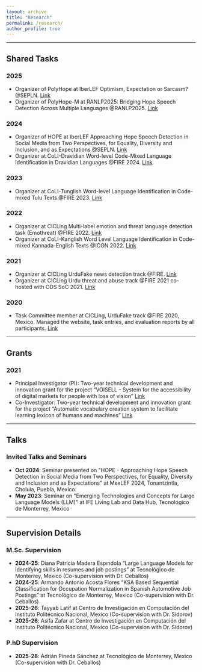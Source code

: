 ```yaml
---
layout: archive
title: "Research"
permalink: /research/
author_profile: true
---
```



---
## Shared Tasks
### 2025
- Organizer of PolyHope at IberLEF Optimism, Expectation or Sarcasm? @SEPLN. [Link](https://www.codabench.org/competitions/5509/)
- Organizer of PolyHope-M at RANLP2025: Bridging Hope Speech Detection Across Multiple Languages @RANLP2025. [Link](https://www.codabench.org/competitions/5635/)

### 2024
- Organizer of HOPE at IberLEF Approaching Hope Speech Detection in Social Media from Two Perspectives, for Equality, Diversity and Inclusion, and as Expectations @SEPLN. [Link](https://codalab.lisn.upsaclay.fr/competitions/17714)
- Organizer at CoLI-Dravidian Word-level Code-Mixed Language Identification in Dravidian Languages @FIRE 2024. [Link](https://sites.google.com/view/coli-dravidian-2024/home)

### 2023
- Organizer at CoLI-Tunglish Word-level Language Identification in Code-mixed Tulu Texts @FIRE 2023. [Link](https://sites.google.com/view/coli-tunglish/organizers?authuser=0)

### 2022
- Organizer at CICLing Multi-label emotion and threat language detection task (Emothreat) @FIRE 2022. [Link](https://sites.google.com/view/multi-label-emotionsfire-task)
- Organizer at CoLI-Kanglish Word Level Language Identification in Code-mixed Kannada-English Texts @ICON 2022. [Link](https://sites.google.com/view/kanglishicon2022/organizers?authuser=0)

### 2021
- Organizer at CICLing UrduFake news detection track @FIRE. [Link](https://www.urdufake2021.cicling.org/organizers)
- Organizer at CICLing Urdu threat and abuse track @FIRE 2021 co-hosted with ODS SoC 2021. [Link](https://www.urduthreat2021.cicling.org/dataset)

### 2020
- Task Committee member at CICLing, UrduFake track @FIRE 2020, Mexico. Managed the website, task entries, and evaluation reports by all participants. [Link](https://www.urdufake2020.cicling.org/home)


---
## Grants
### 2021
- Principal Investigator (PI): Two-year technical development and innovation grant for the project “VOISELL - System for the accessibility of digital markets for people with loss of vision” [Link](https://drive.google.com/file/d/1oW9EWi4jGkl4u2AijJ_D3ABS3ojLkUc2/view?usp=sharing)
- Co-Investigator: Two-year technical development and innovation grant for the project “Automatic vocabulary creation system to facilitate learning lexicon of humans and machines” [Link](https://www.ipn.mx/assets/files/investigacion/docs/convocatorias/internas/pro-dtia/2021/PRO21DTIA-resultados2.pdf)


---
## Talks
### Invited Talks and Seminars
- **Oct 2024**: Seminar presented on "HOPE - Approaching Hope Speech Detection in Social Media from Two Perspectives, for Equality, Diversity and Inclusion and as Expectations" at MexLEF 2024, Tonantzintla, Cholula, Puebla, Mexico.
- **May 2023**: Seminar on "Emerging Technologies and Concepts for Large Language Models (LLM)" at IFE Living Lab and Data Hub, Tecnológico de Monterrey, Mexico

---
## Supervision Details
### M.Sc. Supervision
- **2024-25**: Diana Patricia Madera Espındola “Large Language Models for identifying skills in resumes and job postings” at Tecnológico de Monterrey, Mexico (Co-supervision with Dr. Ceballos)
- **2024-25**: Armando Antonio Acosta Flores “KSA Based Sequential Classification for Occupation Normalization in Spanish Automotive Job Postings” at Tecnológico de Monterrey, Mexico (Co-supervision with Dr. Ceballos)
- **2025-26**: Tayyab Latif at Centro de Investigación en Computación del Instituto Politécnico Nacional, Mexico (Co-supervision with Dr. Sidorov)
- **2025-26**: Asifa Zafar at Centro de Investigación en Computación del Instituto Politécnico Nacional, Mexico (Co-supervision with Dr. Sidorov)

### P.hD Supervision
- **2025-28**: Adrián Pineda Sánchez at Tecnológico de Monterrey, Mexico (Co-supervision with Dr. Ceballos)
<!-- - **2025-28**: Momina Hafeez at Centro de Investigación en Computación del Instituto Politécnico Nacional, Mexico (Co-supervision with Dr. Sidorov)-->